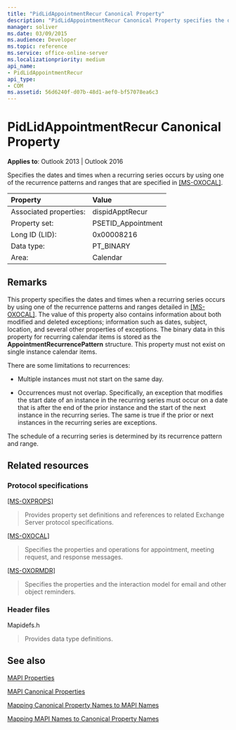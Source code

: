 ```yaml
---
title: "PidLidAppointmentRecur Canonical Property"
description: "PidLidAppointmentRecur Canonical Property specifies the dates and times when a recurring series occurs by using one of the recurrence patterns and ranges."
manager: soliver
ms.date: 03/09/2015
ms.audience: Developer
ms.topic: reference
ms.service: office-online-server
ms.localizationpriority: medium
api_name:
- PidLidAppointmentRecur
api_type:
- COM
ms.assetid: 56d6240f-d07b-48d1-aef0-bf57078ea6c3
---
```


# PidLidAppointmentRecur Canonical Property

  
  
**Applies to**: Outlook 2013 | Outlook 2016 
  
Specifies the dates and times when a recurring series occurs by using one of the recurrence patterns and ranges that are specified in [[MS-OXOCAL]](https://msdn.microsoft.com/library/09861fde-c8e4-4028-9346-e7c214cfdba1%28Office.15%29.aspx).
  
|Property|Value|
|:-----|:-----|
|Associated properties:  <br/> |dispidApptRecur  <br/> |
|Property set:  <br/> |PSETID_Appointment  <br/> |
|Long ID (LID):  <br/> |0x00008216  <br/> |
|Data type:  <br/> |PT_BINARY  <br/> |
|Area:  <br/> |Calendar  <br/> |
   
## Remarks

This property specifies the dates and times when a recurring series occurs by using one of the recurrence patterns and ranges detailed in [[MS-OXOCAL]](https://msdn.microsoft.com/library/09861fde-c8e4-4028-9346-e7c214cfdba1%28Office.15%29.aspx). The value of this property also contains information about both modified and deleted exceptions; information such as dates, subject, location, and several other properties of exceptions. The binary data in this property for recurring calendar items is stored as the **AppointmentRecurrencePattern** structure. This property must not exist on single instance calendar items. 
  
There are some limitations to recurrences:
  
- Multiple instances must not start on the same day.
    
- Occurrences must not overlap. Specifically, an exception that modifies the start date of an instance in the recurring series must occur on a date that is after the end of the prior instance and the start of the next instance in the recurring series. The same is true if the prior or next instances in the recurring series are exceptions.
    
The schedule of a recurring series is determined by its recurrence pattern and range.
  
## Related resources

### Protocol specifications

[[MS-OXPROPS]](https://msdn.microsoft.com/library/f6ab1613-aefe-447d-a49c-18217230b148%28Office.15%29.aspx)
  
> Provides property set definitions and references to related Exchange Server protocol specifications.
    
[[MS-OXOCAL]](https://msdn.microsoft.com/library/09861fde-c8e4-4028-9346-e7c214cfdba1%28Office.15%29.aspx)
  
> Specifies the properties and operations for appointment, meeting request, and response messages.
    
[[MS-OXORMDR]](https://msdn.microsoft.com/library/5454ebcc-e5d1-4da8-a598-d393b101caab%28Office.15%29.aspx)
  
> Specifies the properties and the interaction model for email and other object reminders.
    
### Header files

Mapidefs.h
  
> Provides data type definitions.
    
## See also



[MAPI Properties](mapi-properties.md)
  
[MAPI Canonical Properties](mapi-canonical-properties.md)
  
[Mapping Canonical Property Names to MAPI Names](mapping-canonical-property-names-to-mapi-names.md)
  
[Mapping MAPI Names to Canonical Property Names](mapping-mapi-names-to-canonical-property-names.md)

